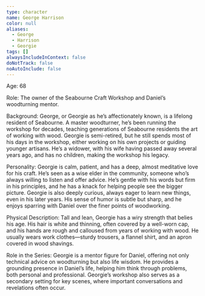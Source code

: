 ```yaml
---
type: character
name: George Harrison
color: null
aliases:
  - George
  - Harrison
  - Georgie
tags: []
alwaysIncludeInContext: false
doNotTrack: false
noAutoInclude: false
---
```

Age: 68

Role: The owner of the Seabourne Craft Workshop and Daniel’s woodturning mentor.

Background: George, or Georgie as he’s affectionately known, is a lifelong resident of Seabourne. A master woodturner, he’s been running the workshop for decades, teaching generations of Seabourne residents the art of working with wood. Georgie is semi-retired, but he still spends most of his days in the workshop, either working on his own projects or guiding younger artisans. He’s a widower, with his wife having passed away several years ago, and has no children, making the workshop his legacy.

Personality: Georgie is calm, patient, and has a deep, almost meditative love for his craft. He’s seen as a wise elder in the community, someone who’s always willing to listen and offer advice. He’s gentle with his words but firm in his principles, and he has a knack for helping people see the bigger picture. Georgie is also deeply curious, always eager to learn new things, even in his later years. His sense of humor is subtle but sharp, and he enjoys sparring with Daniel over the finer points of woodworking.

Physical Description: Tall and lean, Georgie has a wiry strength that belies his age. His hair is white and thinning, often covered by a well-worn cap, and his hands are rough and calloused from years of working with wood. He usually wears work clothes—sturdy trousers, a flannel shirt, and an apron covered in wood shavings.

Role in the Series: Georgie is a mentor figure for Daniel, offering not only technical advice on woodturning but also life wisdom. He provides a grounding presence in Daniel’s life, helping him think through problems, both personal and professional. Georgie’s workshop also serves as a secondary setting for key scenes, where important conversations and revelations often occur.